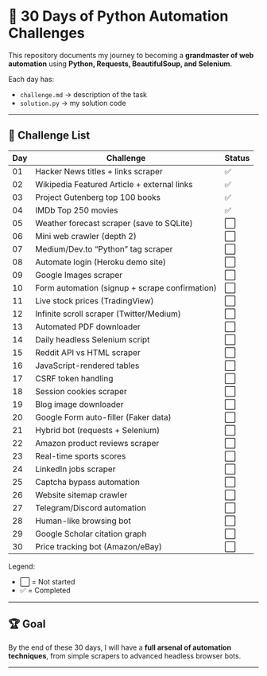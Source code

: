 # 🚀 30 Days of Python Automation Challenges

This repository documents my journey to becoming a **grandmaster of web automation** using **Python, Requests, BeautifulSoup, and Selenium**.  

Each day has:
- `challenge.md` → description of the task  
- `solution.py` → my solution code  

---

## 📅 Challenge List

| Day | Challenge | Status |
|-----|-----------|--------|
| 01  | Hacker News titles + links scraper | ✅ |
| 02  | Wikipedia Featured Article + external links | ✅ |
| 03  | Project Gutenberg top 100 books | ✅ |
| 04  | IMDb Top 250 movies | ✅ |
| 05  | Weather forecast scraper (save to SQLite) | ⬜ |
| 06  | Mini web crawler (depth 2) | ⬜ |
| 07  | Medium/Dev.to “Python” tag scraper | ⬜ |
| 08  | Automate login (Heroku demo site) | ⬜ |
| 09  | Google Images scraper | ⬜ |
| 10  | Form automation (signup + scrape confirmation) | ⬜ |
| 11  | Live stock prices (TradingView) | ⬜ |
| 12  | Infinite scroll scraper (Twitter/Medium) | ⬜ |
| 13  | Automated PDF downloader | ⬜ |
| 14  | Daily headless Selenium script | ⬜ |
| 15  | Reddit API vs HTML scraper | ⬜ |
| 16  | JavaScript-rendered tables | ⬜ |
| 17  | CSRF token handling | ⬜ |
| 18  | Session cookies scraper | ⬜ |
| 19  | Blog image downloader | ⬜ |
| 20  | Google Form auto-filler (Faker data) | ⬜ |
| 21  | Hybrid bot (requests + Selenium) | ⬜ |
| 22  | Amazon product reviews scraper | ⬜ |
| 23  | Real-time sports scores | ⬜ |
| 24  | LinkedIn jobs scraper | ⬜ |
| 25  | Captcha bypass automation | ⬜ |
| 26  | Website sitemap crawler | ⬜ |
| 27  | Telegram/Discord automation | ⬜ |
| 28  | Human-like browsing bot | ⬜ |
| 29  | Google Scholar citation graph | ⬜ |
| 30  | Price tracking bot (Amazon/eBay) | ⬜ |

Legend:  
- ⬜ = Not started  
- ✅ = Completed  

---

## 🏆 Goal
By the end of these 30 days, I will have a **full arsenal of automation techniques**, from simple scrapers to advanced headless browser bots.  

---
